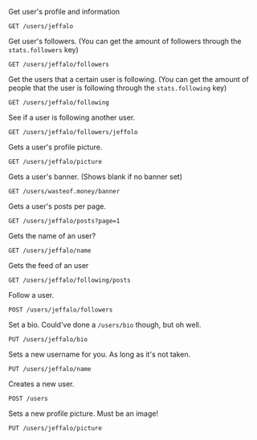 Get user's profile and information

`GET /users/jeffalo`

Get user's followers. (You can get the amount of followers through the `stats.followers` key)

`GET /users/jeffalo/followers`

Get the users that a certain user is following. (You can get the amount of people that the user is following through the `stats.following` key)

`GET /users/jeffalo/following`

See if a user is following another user.

`GET /users/jeffalo/followers/jeffolo`

Gets a user's profile picture.

`GET /users/jeffalo/picture`

Gets a user's banner. (Shows blank if no banner set)

`GET /users/wasteof.money/banner`

Gets a user's posts per page.

`GET /users/jeffalo/posts?page=1`

Gets the name of an user?

`GET /users/jeffalo/name`

Gets the feed of an user

`GET /users/jeffalo/following/posts`

Follow a user.

`POST /users/jeffalo/followers`

Set a bio. Could've done a `/users/bio` though, but oh well.

`PUT /users/jeffalo/bio`

Sets a new username for you. As long as it's not taken.

`PUT /users/jeffalo/name`

Creates a new user.

`POST /users`

Sets a new profile picture. Must be an image!

`PUT /users/jeffalo/picture`

